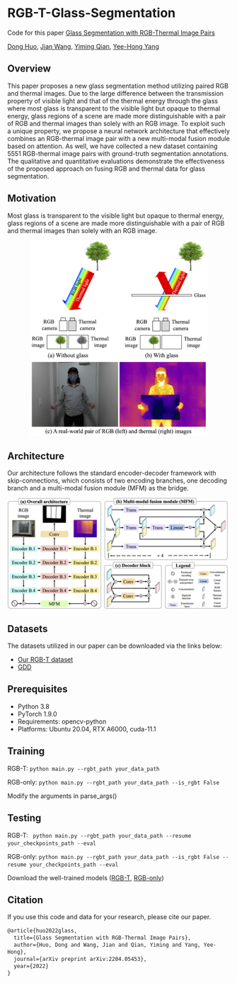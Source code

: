 # RGB-T-Glass-Segmentation

Code for this paper [Glass Segmentation with RGB-Thermal Image Pairs](https://arxiv.org/abs/2204.05453)

[Dong Huo](https://dong-huo.github.io/), [Jian Wang](https://jianwang-cmu.github.io/), [Yiming Qian](https://yi-ming-qian.github.io/), [Yee-Hong Yang](http://webdocs.cs.ualberta.ca/~yang/)

## Overview

This paper proposes a new glass segmentation method utilizing paired RGB and thermal images. Due to the large difference between the transmission property of visible light and that of the thermal energy through the glass where most glass is transparent to the visible light but opaque to thermal energy, glass regions of a scene are made more distinguishable with a pair of RGB and thermal images than solely with an RGB image. To exploit such a unique property, we propose a neural network architecture that effectively combines an RGB-thermal image pair with a new multi-modal fusion module based on attention. As well, we have collected a new dataset containing 5551 RGB-thermal image pairs with ground-truth segmentation annotations. The qualitative and quantitative evaluations demonstrate the effectiveness of the proposed approach on fusing RGB and thermal data for glass segmentation.

## Motivation

Most glass is transparent to the visible light but opaque to thermal energy, glass regions of a scene are made more distinguishable with a pair of RGB and thermal images than solely with an RGB image.

<p align="center">
  <img width="400" src="./images/motivation.png">
</p>

## Architecture

Our architecture follows the standard encoder-decoder framework with skip-connections, which consists of two encoding branches, one decoding branch and a multi-modal fusion module (MFM) as the bridge.

<p align="center">
  <img width="800" src="./images/architecture.png">
</p>

## Datasets

The datasets utilized in our paper can be downloaded via the links below:
- [Our RGB-T dataset](https://drive.google.com/file/d/1ysG04qGmnZv7UaybZUuyybaJYJLUkNHX/view?usp=sharing)
- [GDD](https://dong-huo.github.io/)

## Prerequisites
- Python 3.8 
- PyTorch 1.9.0
- Requirements: opencv-python
- Platforms: Ubuntu 20.04, RTX A6000, cuda-11.1

## Training

RGB-T: ```python main.py --rgbt_path your_data_path```

RGB-only: ```python main.py --rgbt_path your_data_path --is_rgbt False```

Modify the arguments in parse_args()


## Testing

RGB-T: ``` python main.py --rgbt_path your_data_path --resume your_checkpoints_path --eval```

RGB-only: ```python main.py --rgbt_path your_data_path --is_rgbt False --resume your_checkpoints_path --eval```

Download the well-trained models ([RGB-T](https://drive.google.com/file/d/1ftTfKT_zDgTAuMurvgbnpuO2-uzkbgin/view?usp=sharing), [RGB-only](https://drive.google.com/file/d/1iN2JnHB7EW1nlgKeLkmUHA02Pc1P3Uae/view?usp=sharing))


## Citation

If you use this code and data for your research, please cite our paper.

```
@article{huo2022glass,
  title={Glass Segmentation with RGB-Thermal Image Pairs},
  author={Huo, Dong and Wang, Jian and Qian, Yiming and Yang, Yee-Hong},
  journal={arXiv preprint arXiv:2204.05453},
  year={2022}
}
```


